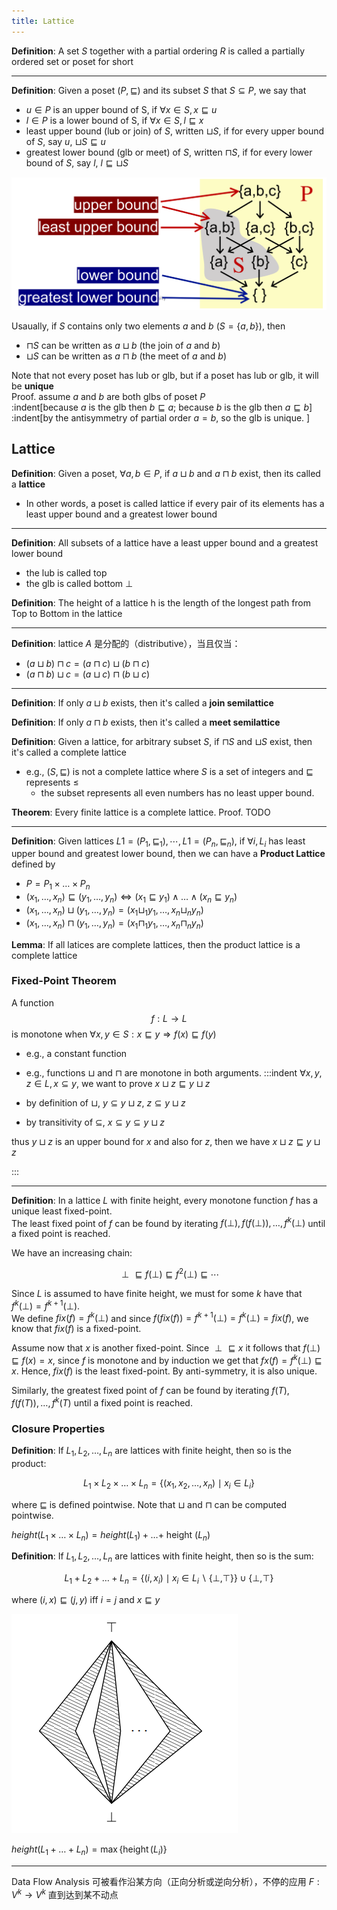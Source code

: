 ```yaml
---
title: Lattice
---
```


**Definition**: A set $S$ together with a partial ordering $R$ is called a partially ordered set or poset for short 

---

**Definition**: Given a poset $(P, \sqsubseteq)$ and its subset $S$ that $S \subseteq P$, we say that
- $u \in P$ is an upper bound of S, if $\forall x \in S, x \sqsubseteq u$
- $l \in P$ is a lower bound of S, if $\forall x \in S, l \sqsubseteq x$
- least upper bound (lub or join) of $S$, written $\sqcup S$, if for every upper bound of $S$, say $u$, $\sqcup S \sqsubseteq u$
- greatest lower bound (glb or meet) of $S$, written $\sqcap S$, if for every lower bound of $S$, say $l$, $l \sqsubseteq \sqcup S$

![](./upper&lower-bound.png)

Usaually, if $S$ contains only two elements $a$ and $b$ ($S = \{a, b\}$), then 
- $\sqcap S$ can be written as $a \sqcup b$ (the join of $a$ and $b$)
- $\sqcup S$ can be written as $a \sqcap b$ (the meet of $a$ and $b$)

Note that not every poset has lub or glb, but if a poset has lub or glb, it will be **unique**\
Proof. assume $a$ and $b$ are both glbs of poset $P$\
:indent[because $a$ is the glb then $b \sqsubseteq a$; because $b$ is the glb then $a \sqsubseteq b$]\
:indent[by the antisymmetry of partial order $a = b$, so the glb is unique. ]



## Lattice

**Definition**: Given a poset, $\forall a, b \in P$, if $a \sqcup b$ and $a \sqcap b$ exist, then its called a **lattice**
- In other words, a poset is called lattice if every pair of its elements has a least upper bound and a greatest lower bound

---

**Definition**: All subsets of a lattice have a least upper bound and a greatest lower bound 
- the lub is called top 
- the glb is called bottom $\perp$

**Definition**: The height of a lattice h is the length of the longest path from Top to Bottom in the lattice

---

**Definition**: lattice $A$ 是分配的（distributive），当且仅当：
- $(a \sqcup b) \sqcap c=(a \sqcap c) \sqcup(b \sqcap c)$
- $(a \sqcap b) \sqcup c=(a \sqcup c) \sqcap(b \sqcup c)$

---


**Definition**: If only $a \sqcup b$ exists, then it's called a **join semilattice**

**Definition**: If only $a \sqcap b$ exists, then it's called a **meet semilattice**

**Definition**: Given a lattice, for arbitrary subset $S$, if $\sqcap S$ and $\sqcup S$ exist, then it's called a complete lattice

- e.g., $(S, \sqsubseteq)$ is not a complete lattice where $S$ is a set of integers and $\sqsubseteq$ represents $\leq$
    - the subset represents all even numbers has no least upper bound.

**Theorem**: Every finite lattice is a complete lattice.
Proof. TODO

---

**Definition**: Given lattices $L1 = (P_1, \sqsubseteq_1), \cdots, L1 = (P_n, \sqsubseteq_n)$, if $\forall i, L_i$ has least upper bound and greatest lower bound, then we can have a **Product Lattice** defined by 
- $P = P _{1} \times \ldots \times P _{ n }$
- $( x _{1}, \ldots, x _{ n }) \sqsubseteq( y _{1}, \ldots, y _{ n }) \Leftrightarrow( x _{1} \sqsubseteq y _{1}) \wedge \ldots \wedge( x _{ n } \sqsubseteq y _{ n })$
- $( x _{1}, \ldots, x _{ n }) \sqcup( y _{1}, \ldots, y _{ n })=( x _{1} \sqcup_{1} y _{1}, \ldots, x _{ n } \sqcup_{ n } y _{ n })$
- $( x _{1}, \ldots, x _{ n }) \sqcap( y _{1}, \ldots, y _{ n })=( x _{1} \sqcap_{1} y _{1}, \ldots, x _{ n } \sqcap_{ n } y _{ n })$

**Lemma**: If all latices are complete lattices, then the product lattice is a complete lattice


### Fixed-Point Theorem 

A function $$f: L \rightarrow L$$ is monotone when $\forall x, y \in S: x \sqsubseteq y \Rightarrow f(x) \sqsubseteq f(y)$
- e.g., a constant function
- e.g., functions $\sqcup$ and $\sqcap$ are monotone in both arguments.
:::indent
$\forall x, y, z \in L, x \subseteq y$, we want to prove $x \sqcup z \sqsubseteq y \sqcup z$

- by definition of $\sqcup$, $y \subseteq y \sqcup z$, $z \subseteq y \sqcup z$
- by transitivity of $\subseteq$, $x \subseteq y \subseteq y \sqcup z$

thus $y \sqcup z$ is an upper bound for $x$ and also for $z$, then we have $x \sqcup z \sqsubseteq y \sqcup z$

:::

---


**Definition**: In a lattice $L$ with finite height, every monotone function $f$ has a unique least fixed-point. \
The least fixed point of $f$ can be found by iterating $f (\perp), f ( f (\perp)), \ldots, f ^{ k }(\perp)$ until a fixed point is reached. 

We have an increasing chain:

$$
\perp \sqsubseteq f(\perp) \sqsubseteq f^{2}(\perp) \sqsubseteq \cdots
$$

Since $L$ is assumed to have finite height, we must for some $k$ have that $f^{k}(\perp) = f^{k+1}(\perp)$.\
We define $fix(f)=f^{k}(\perp)$ and since $f(fix(f))=f^{k+1}(\perp)=f^{k}(\perp)=fix(f)$, we know that $fix(f)$ is a fixed-point.

Assume now that $x$ is another fixed-point. Since $\perp \sqsubseteq x$ it follows that $f(\perp) \sqsubseteq f(x)=x$, since $f$ is monotone and by induction we get that $f x(f)=f^{k}(\perp) \sqsubseteq x$. Hence, $fix(f)$ is the least fixed-point. By anti-symmetry, it is also unique.


Similarly, the greatest fixed point of $f$ can be found by iterating $f (T), f ( f (T)), \ldots, f ^{ k }(T)$ until a fixed point is reached.

### Closure Properties

**Definition**: If $L_{1}, L_{2}, \ldots, L_{n}$ are lattices with finite height, then so is the product:

$$
L_{1} \times L_{2} \times \ldots \times L_{n}=\left\{\left(x_{1}, x_{2}, \ldots, x_{n}\right) \mid x_{i} \in L_{i}\right\}
$$

where $\sqsubseteq$ is defined pointwise. Note that $\sqcup$ and $\sqcap$ can be computed pointwise. 

$h e i g h t\left(L_{1} \times \ldots \times L_{n}\right)=h e i g h t\left(L_{1}\right)+\ldots+$ height $\left(L_{n}\right)$

**Definition**: If $L_{1}, L_{2}, \ldots, L_{n}$ are lattices with finite height, then so is the sum:

$$
L_{1}+L_{2}+\ldots+L_{n}=\left\{\left(i, x_{i}\right) \mid x_{i} \in L_{i} \backslash\{\perp, \top\}\right\} \cup\{\perp, \top\}
$$

where $(i, x) \sqsubseteq(j, y)$ iff $i=j$ and $x \sqsubseteq y$

![sum-lattice](./sum-lattice.png)

$h e i g h t\left(L_{1}+\ldots+L_{n}\right)=\max \left\{\operatorname{height}\left(L_{i}\right)\right\}$

---

Data Flow Analysis 可被看作沿某方向（正向分析或逆向分析），不停的应用 $F : V ^{ k } \rightarrow V ^{ k }$ 直到达到某不动点